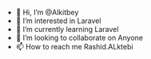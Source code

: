 - 👋 Hi, I’m @Alkitbey
- 👀 I’m interested in Laravel
- 🌱 I’m currently learning Laravel
- 💞️ I’m looking to collaborate on Anyone
- 📫 How to reach me Rashid.ALktebi

<!---
Alkitbey/Alkitbey is a ✨ special ✨ repository because its `README.md` (this file) appears on your GitHub profile.
You can click the Preview link to take a look at your changes.
--->
